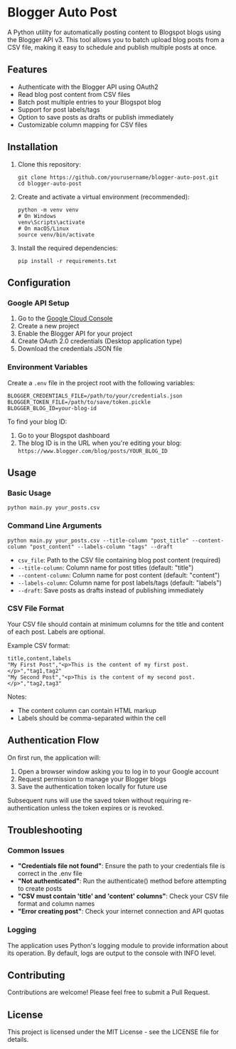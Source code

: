 # Blogger Auto Post

A Python utility for automatically posting content to Blogspot blogs using the Blogger API v3. This tool allows you to batch upload blog posts from a CSV file, making it easy to schedule and publish multiple posts at once.

## Features

- Authenticate with the Blogger API using OAuth2
- Read blog post content from CSV files
- Batch post multiple entries to your Blogspot blog
- Support for post labels/tags
- Option to save posts as drafts or publish immediately
- Customizable column mapping for CSV files

## Installation

1. Clone this repository:
   ```
   git clone https://github.com/yourusername/blogger-auto-post.git
   cd blogger-auto-post
   ```

2. Create and activate a virtual environment (recommended):
   ```
   python -m venv venv
   # On Windows
   venv\Scripts\activate
   # On macOS/Linux
   source venv/bin/activate
   ```

3. Install the required dependencies:
   ```
   pip install -r requirements.txt
   ```

## Configuration

### Google API Setup

1. Go to the [Google Cloud Console](https://console.cloud.google.com/)
2. Create a new project
3. Enable the Blogger API for your project
4. Create OAuth 2.0 credentials (Desktop application type)
5. Download the credentials JSON file

### Environment Variables

Create a `.env` file in the project root with the following variables:

```
BLOGGER_CREDENTIALS_FILE=/path/to/your/credentials.json
BLOGGER_TOKEN_FILE=/path/to/save/token.pickle
BLOGGER_BLOG_ID=your-blog-id
```

To find your blog ID:
1. Go to your Blogspot dashboard
2. The blog ID is in the URL when you're editing your blog: `https://www.blogger.com/blog/posts/YOUR_BLOG_ID`

## Usage

### Basic Usage

```
python main.py your_posts.csv
```

### Command Line Arguments

```
python main.py your_posts.csv --title-column "post_title" --content-column "post_content" --labels-column "tags" --draft
```

- `csv_file`: Path to the CSV file containing blog post content (required)
- `--title-column`: Column name for post titles (default: "title")
- `--content-column`: Column name for post content (default: "content")
- `--labels-column`: Column name for post labels/tags (default: "labels")
- `--draft`: Save posts as drafts instead of publishing immediately

### CSV File Format

Your CSV file should contain at minimum columns for the title and content of each post. Labels are optional.

Example CSV format:

```csv
title,content,labels
"My First Post","<p>This is the content of my first post.</p>","tag1,tag2"
"My Second Post","<p>This is the content of my second post.</p>","tag2,tag3"
```

Notes:
- The content column can contain HTML markup
- Labels should be comma-separated within the cell

## Authentication Flow

On first run, the application will:
1. Open a browser window asking you to log in to your Google account
2. Request permission to manage your Blogger blogs
3. Save the authentication token locally for future use

Subsequent runs will use the saved token without requiring re-authentication unless the token expires or is revoked.

## Troubleshooting

### Common Issues

- **"Credentials file not found"**: Ensure the path to your credentials file is correct in the .env file
- **"Not authenticated"**: Run the authenticate() method before attempting to create posts
- **"CSV must contain 'title' and 'content' columns"**: Check your CSV file format and column names
- **"Error creating post"**: Check your internet connection and API quotas

### Logging

The application uses Python's logging module to provide information about its operation. By default, logs are output to the console with INFO level.

## Contributing

Contributions are welcome! Please feel free to submit a Pull Request.

## License

This project is licensed under the MIT License - see the LICENSE file for details.